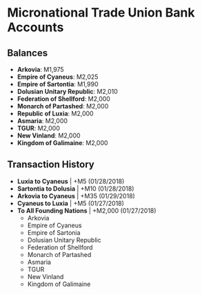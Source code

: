 # Micronational Trade Union Bank Accounts

## Balances
- **Arkovia**: M1,975
- **Empire of Cyaneus**: M2,025
- **Empire of Sartontia**: M1,990
- **Dolusian Unitary Republic**: M2,010
- **Federation of Shellford**: M2,000
- **Monarch of Partashed**: M2,000
- **Republic of Luxia**: M2,000
- **Asmaria**: M2,000
- **TGUR**: M2,000
- **New Vinland**: M2,000
- **Kingdom of Galimaine**: M2,000

## Transaction History

- **Luxia to Cyaneus** | +M5 (01/28/2018)
- **Sartontia to Dolusia** | +M10 (01/28/2018)
- **Arkovia to Cyaneus** | +M35 (01/29/2018)
- **Cyaneus to Luxia** | +M5 (01/27/2018)
- **To All Founding Nations** | +M2,000 (01/27/2018)
  - Arkovia
  - Empire of Cyaneus
  - Empire of Sartonia
  - Dolusian Unitary Republic
  - Federation of Shellford
  - Monarch of Partashed
  - Asmaria
  - TGUR
  - New Vinland
  - Kingdom of Galimaine

